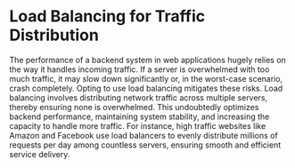 # Load Balancing for Traffic Distribution

The performance of a backend system in web applications hugely relies on the way it handles incoming traffic. If a server is overwhelmed with too much traffic, it may slow down significantly or, in the worst-case scenario, crash completely. Opting to use load balancing mitigates these risks. Load balancing involves distributing network traffic across multiple servers, thereby ensuring none is overwhelmed. This undoubtedly optimizes backend performance, maintaining system stability, and increasing the capacity to handle more traffic. For instance, high traffic websites like Amazon and Facebook use load balancers to evenly distribute millions of requests per day among countless servers, ensuring smooth and efficient service delivery.